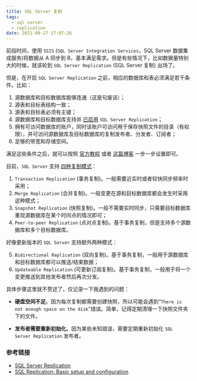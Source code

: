 ```yaml
---
title: SQL Server 复制
tags:
  - sql server
  - replication
date: 2021-09-27 17:07:26
---
```


前段时间，使用 `SSIS` (`SQL Server Integration Services`，SQL Server 数据集成服务)将数据从 A 同步到 B，基本满足需求。但是有些情况下，比如数据量特别大的时候，就该轮到 `SQL Server Replication` (SQL Server 复制) 出场了。

但是，在开启 `SQL Server Replication` 之前，相应的数据库和表必须满足若干条件。比如：

1. 源数据库和目标数据库能够连通（这是句废话）；
2. 源表和目标表结构一致；
3. 源表和目标表必须有主键；
4. 源数据库和目标数据库支持并 [已启用](https://docs.microsoft.com/en-us/sql/relational-databases/replication/enable-a-remote-publisher-at-a-distributor-sql-server-management-studio?view=sql-server-ver15) `SQL Server Replication`；
5. 拥有可访问数据库的账户，同时该账户可访问用于保存快照文件的目录（有权限），并可访问源数据库及目标数据库的复制发布者、分发者、订阅者；
6. 足够的带宽和存储空间。

满足这些条件之后，就可以按照 [官方教程](https://docs.microsoft.com/en-us/sql/relational-databases/replication/configure-publishing-and-distribution?view=sql-server-ver15) 或者 [这篇博客](https://www.sqlshack.com/sql-replication-basic-setup-and-configuration/) 一步一步设置即可。

目前，`SQL Server` 支持 [四种复制模式](https://docs.microsoft.com/en-us/sql/relational-databases/replication/types-of-replication?view=sql-server-ver15)：

1. `Transaction Replication` (事务复制)。一般需要近实时或者较快同步频率时采用；
2. `Merge Replication` (合并复制)。一般变更在源和目标数据库都会发生时采用这种模式；
3. `Snapshot Replication` (快照复制)。一般不需要实时同步，只需要目标数据库重现源数据库在某个时间点的情况即可；
4. `Peer-to-peer Replication` (点对点复制)。基于事务复制，但是支持多个源数据库和多个目标数据库。

好像更新版本的 `SQL Server` 支持额外两种模式：

5. `Bidirectional Replication` (双向复制)。基于事务复制，一般用于源数据库和目标数据库都可以推送/结束数据；
6. `Updateable Replication` (可更新订阅复制)。基于事务复制，一般用于将一个变更推送到其他发布者然后再次分发。

具体步骤这里就不赘述了，仅记录一下我遇到的问题：

- **硬盘空间不足**。因为每次复制都需要创建快照，所以可能会遇到“`There is not enough space on the disk`”错误。简单，记得定期清理一下快照文件夹下的文件。

- **发布者需要重新初始化**。因为某些未知错误，需要定期重新初始化 `SQL Server Replication` 发布者。

### 参考链接

- [SQL Server Replication](https://docs.microsoft.com/en-us/sql/relational-databases/replication/sql-server-replication?view=sql-server-ver15)
- [SQL Replication: Basic setup and configuration](https://www.sqlshack.com/sql-replication-basic-setup-and-configuration/)

